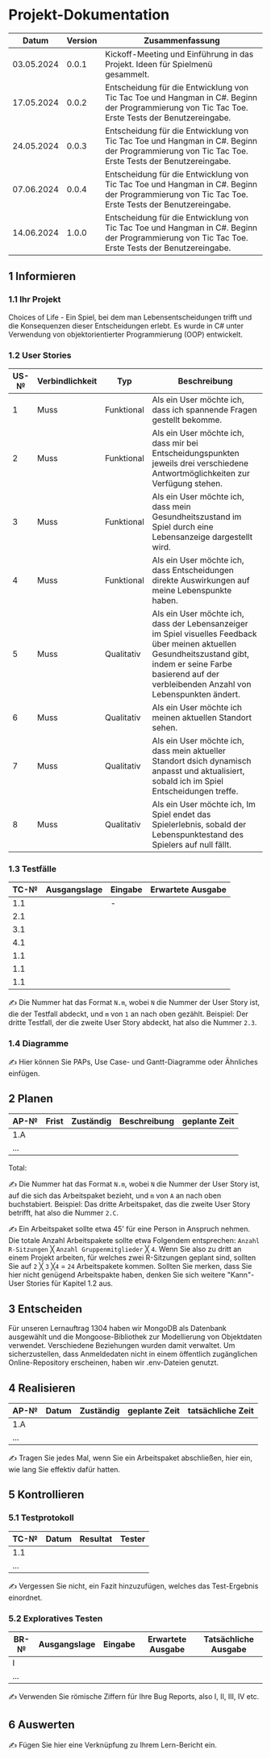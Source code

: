 # Projekt-Dokumentation


| Datum | Version | Zusammenfassung                                              |
| ----- | ------- | ------------------------------------------------------------ |
| 03.05.2024  | 0.0.1 | Kickoff-Meeting und Einführung in das Projekt. Ideen für Spielmenü gesammelt.|
| 17.05.2024  | 0.0.2 | Entscheidung für die Entwicklung von Tic Tac Toe und Hangman in C#. Beginn der Programmierung von Tic Tac Toe. Erste Tests der Benutzereingabe.  |
| 24.05.2024  | 0.0.3 | Entscheidung für die Entwicklung von Tic Tac Toe und Hangman in C#. Beginn der Programmierung von Tic Tac Toe. Erste Tests der Benutzereingabe.  |
| 07.06.2024  | 0.0.4 | Entscheidung für die Entwicklung von Tic Tac Toe und Hangman in C#. Beginn der Programmierung von Tic Tac Toe. Erste Tests der Benutzereingabe.  |
| 14.06.2024  | 1.0.0 | Entscheidung für die Entwicklung von Tic Tac Toe und Hangman in C#. Beginn der Programmierung von Tic Tac Toe. Erste Tests der Benutzereingabe.  |

## 1 Informieren

### 1.1 Ihr Projekt

Choices of Life - Ein Spiel, bei dem man Lebensentscheidungen trifft und die Konsequenzen dieser Entscheidungen erlebt. Es wurde in C# unter Verwendung von objektorientierter Programmierung (OOP) entwickelt.


### 1.2 User Stories

| US-№ | Verbindlichkeit | Typ  | Beschreibung                       |
| ---- | --------------- | ---- | ---------------------------------- |
| 1 | Muss | Funktional | Als ein User möchte ich, dass ich spannende Fragen gestellt bekomme.|
| 2 | Muss | Funktional | Als ein User möchte ich, dass mir bei Entscheidungspunkten jeweils drei verschiedene Antwortmöglichkeiten zur Verfügung stehen. |
| 3 | Muss | Funktional | Als ein User möchte ich, dass mein Gesundheitszustand im Spiel durch eine Lebensanzeige dargestellt wird. |
| 4 | Muss | Funktional | Als ein User möchte ich, dass Entscheidungen direkte Auswirkungen auf meine Lebenspunkte haben. |
| 5 | Muss | Qualitativ | Als ein User möchte ich, dass der Lebensanzeiger im Spiel visuelles Feedback über meinen aktuellen Gesundheitszustand gibt, indem er seine Farbe basierend auf der verbleibenden Anzahl von Lebenspunkten ändert.|
| 6 | Muss | Qualitativ | Als ein User möchte ich meinen aktuellen Standort sehen. |
| 7 | Muss | Qualitativ | Als ein User möchte ich, dass mein aktueller Standort dsich dynamisch anpasst und aktualisiert, sobald ich im Spiel Entscheidungen treffe. |
| 8 | Muss | Qualitativ | Als ein User möchte ich, Im Spiel endet das Spielerlebnis, sobald der Lebenspunktestand des Spielers auf null fällt. |


### 1.3 Testfälle

| TC-№ | Ausgangslage | Eingabe | Erwartete Ausgabe |
| ---- | ------------ | ------- | ----------------- |
| 1.1 |              |   -      |                   |
| 2.1 |              |         |                   |
| 3.1 |              |         |                   |
| 4.1 |              |         |                   |
| 1.1 |              |         |                   |
| 1.1 |              |         |                   |
| 1.1 |              |         |                   |


✍️ Die Nummer hat das Format `N.m`, wobei `N` die Nummer der User Story ist, die der Testfall abdeckt, und `m` von `1` an nach oben gezählt. Beispiel: Der dritte Testfall, der die zweite User Story abdeckt, hat also die Nummer `2.3`.

### 1.4 Diagramme

✍️ Hier können Sie PAPs, Use Case- und Gantt-Diagramme oder Ähnliches einfügen.

## 2 Planen

| AP-№ | Frist | Zuständig | Beschreibung | geplante Zeit |
| ---- | ----- | --------- | ------------ | ------------- |
| 1.A  |       |           |              |               |
| ...  |       |           |              |               |

Total: 

✍️ Die Nummer hat das Format `N.m`, wobei `N` die Nummer der User Story ist, auf die sich das Arbeitspaket bezieht, und `m` von `A` an nach oben buchstabiert. Beispiel: Das dritte Arbeitspaket, das die zweite User Story betrifft, hat also die Nummer `2.C`.

✍️ Ein Arbeitspaket sollte etwa 45' für eine Person in Anspruch nehmen. Die totale Anzahl Arbeitspakete sollte etwa Folgendem entsprechen: `Anzahl R-Sitzungen` ╳ `Anzahl Gruppenmitglieder` ╳ `4`. Wenn Sie also zu dritt an einem Projekt arbeiten, für welches zwei R-Sitzungen geplant sind, sollten Sie auf `2` ╳ `3` ╳`4` = `24` Arbeitspakete kommen. Sollten Sie merken, dass Sie hier nicht genügend Arbeitspakte haben, denken Sie sich weitere "Kann"-User Stories für Kapitel 1.2 aus.

## 3 Entscheiden

Für unseren Lernauftrag 1304 haben wir MongoDB als Datenbank ausgewählt und die Mongoose-Bibliothek zur Modellierung von Objektdaten verwendet. Verschiedene Beziehungen wurden damit verwaltet. Um sicherzustellen, dass Anmeldedaten nicht in einem öffentlich zugänglichen Online-Repository erscheinen, haben wir .env-Dateien genutzt.

## 4 Realisieren

| AP-№ | Datum | Zuständig | geplante Zeit | tatsächliche Zeit |
| ---- | ----- | --------- | ------------- | ----------------- |
| 1.A  |       |           |               |                   |
| ...  |       |           |               |                   |

✍️ Tragen Sie jedes Mal, wenn Sie ein Arbeitspaket abschließen, hier ein, wie lang Sie effektiv dafür hatten.

## 5 Kontrollieren

### 5.1 Testprotokoll

| TC-№ | Datum | Resultat | Tester |
| ---- | ----- | -------- | ------ |
| 1.1  |       |          |        |
| ...  |       |          |        |

✍️ Vergessen Sie nicht, ein Fazit hinzuzufügen, welches das Test-Ergebnis einordnet.

### 5.2 Exploratives Testen

| BR-№ | Ausgangslage | Eingabe | Erwartete Ausgabe | Tatsächliche Ausgabe |
| ---- | ------------ | ------- | ----------------- | -------------------- |
| I    |              |         |                   |                      |
| ...  |              |         |                   |                      |

✍️ Verwenden Sie römische Ziffern für Ihre Bug Reports, also I, II, III, IV etc.

## 6 Auswerten

✍️ Fügen Sie hier eine Verknüpfung zu Ihrem Lern-Bericht ein.

